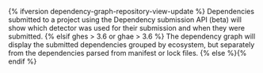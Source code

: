 {% ifversion dependency-graph-repository-view-update %}
Dependencies submitted to a project using the Dependency submission API (beta) will show which detector was used for their submission and when they were submitted.
{% elsif ghes > 3.6 or ghae > 3.6 %}
The dependency graph will display the submitted dependencies grouped by ecosystem, but separately from the dependencies parsed from manifest or lock files.
{% else %}{% endif %}
